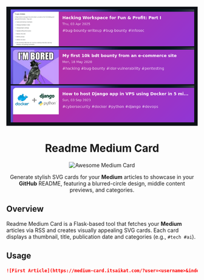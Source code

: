 <center>

![Demo](./public/demo.png)
# Readme Medium Card
![Awesome Medium Card](https://img.shields.io/badge/Awesome-Medium%20Card-blueviolet?style=flat-square)

Generate stylish SVG cards for your **Medium** articles to showcase in your **GitHub** README, featuring a blurred-circle design, middle content previews, and categories.

</center>

## Overview

Readme Medium Card is a Flask-based tool that fetches your **Medium** articles via RSS and creates visually appealing SVG cards. Each card displays a thumbnail, title, publication date and categories (e.g., `#tech #ai`).

## Usage

```markdown
![First Article](https://medium-card.itsaikat.com/?user=<username>&index=<article_index>)
```